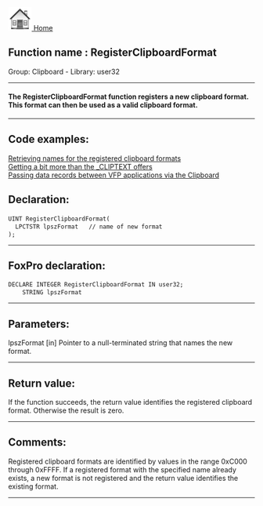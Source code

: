 [<img src="../../images/home.png"> Home ](https://github.com/VFPX/Win32API)  

## Function name : RegisterClipboardFormat
Group: Clipboard - Library: user32    
***  


#### The RegisterClipboardFormat function registers a new clipboard format. This format can then be used as a valid clipboard format. 
***  


## Code examples:
[Retrieving names for the registered clipboard formats](../../samples/sample_268.md)  
[Getting a bit more than the _CLIPTEXT offers](../../samples/sample_278.md)  
[Passing data records between VFP applications via the Clipboard](../../samples/sample_346.md)  

## Declaration:
```foxpro  
UINT RegisterClipboardFormat(
  LPCTSTR lpszFormat   // name of new format
);  
```  
***  


## FoxPro declaration:
```foxpro  
DECLARE INTEGER RegisterClipboardFormat IN user32;
	STRING lpszFormat  
```  
***  


## Parameters:
lpszFormat 
[in] Pointer to a null-terminated string that names the new format.   
***  


## Return value:
If the function succeeds, the return value identifies the registered clipboard format. Otherwise the result is zero.  
***  


## Comments:
Registered clipboard formats are identified by values in the range 0xC000 through 0xFFFF. If a registered format with the specified name already exists, a new format is not registered and the return value identifies the existing format.   
  
***  


